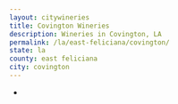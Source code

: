```yaml
---
layout: citywineries
title: Covington Wineries
description: Wineries in Covington, LA
permalink: /la/east-feliciana/covington/
state: la
county: east feliciana
city: covington
---
```

-
